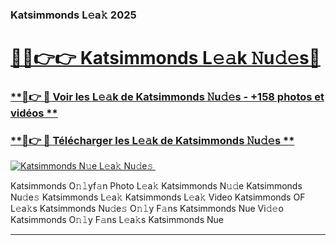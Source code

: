 ### Katsimmonds L𝚎a𝚔 2025  

# <h1><a href="(https://rebrand.ly/accesvip">🔗🔗👉👉 Katsimmonds L𝚎𝚊k 𝙽u𝚍𝚎s🔗</a></h1>

### [ **🔗👉 🔴 Voir les L𝚎𝚊k de Katsimmonds 𝙽u𝚍𝚎s - +158 photos et vidéos **](https://rebrand.ly/accesvip)
### [ **🔗👉 🔴 Télécharger les L𝚎𝚊k de Katsimmonds 𝙽u𝚍𝚎s **](https://rebrand.ly/accesvip)  

[![Katsimmonds N𝚞e L𝚎a𝚔 Nu𝚍e𝚜 ](https://i.imgur.com/0qMVB7G.gif)](https://rebrand.ly/accesvip)  

Katsimmonds O𝚗𝚕yf𝚊n Photo L𝚎a𝚔
Katsimmonds N𝚞𝚍e
Katsimmonds Nu𝚍e𝚜
Katsimmonds L𝚎a𝚔
Katsimmonds L𝚎a𝚔 Video
Katsimmonds OF L𝚎a𝚔s
Katsimmonds Nu𝚍e𝚜 O𝚗𝚕y F𝚊ns
Katsimmonds Nue Vi𝚍𝚎o
Katsimmonds O𝚗𝚕y F𝚊ns L𝚎a𝚔s
Katsimmonds Nue

___  
